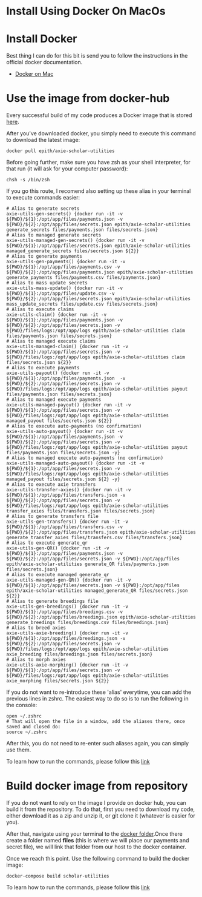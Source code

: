 # Install Using Docker On MacOs

# Install Docker
Best thing I can do for this bit is send you to follow the instructions in the official docker documentation.

- [Docker on Mac](https://docs.docker.com/desktop/mac/install/)


# Use the image from docker-hub

Every successful build of my code produces a Docker image that is stored [here](https://hub.docker.com/r/epith/axie-scholar-utilities).

After you've downloaded docker, you simply need to execute this command to download the latest image:

    docker pull epith/axie-scholar-utilities

Before going further, make sure you have zsh as your shell interpreter, for that run (it will ask for your computer password):

    chsh -s /bin/zsh

If you go this route, I recomend also setting up these alias in your terminal to execute commands easier:

    # Alias to generate secrets
    axie-utils-gen-secrets() {docker run -it -v ${PWD}/${1}:/opt/app/files/payments.json -v ${PWD}/${2}:/opt/app/files/secrets.json epith/axie-scholar-utilities generate_secrets files/payments.json files/secrets.json}
    # Alias to managed generate secrets
    axie-utils-managed-gen-secrets() {docker run -it -v ${PWD}/${1}:/opt/app/files/secrets.json epith/axie-scholar-utilities managed_generate_secrets files/secrets.json ${2}}
    # Alias to generate payments
    axie-utils-gen-payments() {docker run -it -v ${PWD}/${1}:/opt/app/files/payments.csv -v ${PWD}/${2}:/opt/app/files/payments.json epith/axie-scholar-utilities generate_payments files/payments.csv files/payments.json}
    # Alias to mass update secrets
    axie-utils-mass-update() {docker run -it -v ${PWD}/${1}:/opt/app/files/update.csv -v ${PWD}/${2}:/opt/app/files/secrets.json epith/axie-scholar-utilities mass_update_secrets files/update.csv files/secrets.json}
    # Alias to execute claims
    axie-utils-claim() {docker run -it -v ${PWD}/${1}:/opt/app/files/payments.json -v ${PWD}/${2}:/opt/app/files/secrets.json -v ${PWD}/files/logs:/opt/app/logs epith/axie-scholar-utilities claim files/payments.json files/secrets.json}
    # Alias to managed execute claims
    axie-utils-managed-claim() {docker run -it -v ${PWD}/${1}:/opt/app/files/secrets.json -v ${PWD}/files/logs:/opt/app/logs epith/axie-scholar-utilities claim files/secrets.json ${2}}
    # Alias to execute payments
    axie-utils-payout() {docker run -it -v ${PWD}/${1}:/opt/app/files/payments.json  -v ${PWD}/${2}:/opt/app/files/secrets.json -v ${PWD}/files/logs:/opt/app/logs epith/axie-scholar-utilities payout files/payments.json files/secrets.json}
    # Alias to managed execute payments
    axie-utils-managed-payout() {docker run -it -v ${PWD}/${1}:/opt/app/files/secrets.json -v ${PWD}/files/logs:/opt/app/logs epith/axie-scholar-utilities managed_payout files/secrets.json ${2}}
    # Alias to execute auto-payments (no confirmation)
    axie-utils-auto-payout() {docker run -it -v ${PWD}/${1}:/opt/app/files/payments.json -v ${PWD}/${2}:/opt/app/files/secrets.json -v ${PWD}/files/logs:/opt/app/logs epith/axie-scholar-utilities payout files/payments.json files/secrets.json -y}
    # Alias to managed execute auto-payments (no confirmation)
    axie-utils-managed-auto-payout() {docker run -it -v ${PWD}/${1}:/opt/app/files/secrets.json -v ${PWD}/files/logs:/opt/app/logs epith/axie-scholar-utilities managed_payout files/secrets.json ${2} -y}
    # Alias to execute axie transfers
    axie-utils-transfer-axies() {docker run -it -v ${PWD}/${1}:/opt/app/files/transfers.json -v ${PWD}/${2}:/opt/app/files/secrets.json -v ${PWD}/files/logs:/opt/app/logs epith/axie-scholar-utilities transfer_axies files/transfers.json files/secrets.json}
    # Alias to generate transfers file
    axie-utils-gen-transfers() {docker run -it -v ${PWD}/${1}:/opt/app/files/transfers.csv -v ${PWD}/${2}:/opt/app/files/transfers.json epith/axie-scholar-utilities generate_transfer_axies files/transfers.csv files/transfers.json}
    # Alias to execute generate_qr
    axie-utils-gen-QR() {docker run -it -v ${PWD}/${1}:/opt/app/files/payments.json -v ${PWD}/${2}:/opt/app/files/secrets.json -v ${PWD}:/opt/app/files epith/axie-scholar-utilities generate_QR files/payments.json files/secrets.json}
    # Alias to execute managed generate_qr
    axie-utils-managed-gen-QR() {docker run -it -v ${PWD}/${1}:/opt/app/files/secrets.json -v ${PWD}:/opt/app/files epith/axie-scholar-utilities managed_generate_QR files/secrets.json ${2}}
    # Alias to generate breedings file
    axie-utils-gen-breedings() {docker run -it -v ${PWD}/${1}:/opt/app/files/breedings.csv -v ${PWD}/${2}:/opt/app/files/breedings.json epith/axie-scholar-utilities generate_breedings files/breedings.csv files/breedings.json}
    # Alias to breed axies
    axie-utils-axie-breeding() {docker run -it -v ${PWD}/${1}:/opt/app/files/breedings.json -v ${PWD}/${2}:/opt/app/files/secrets.json -v ${PWD}/files/logs:/opt/app/logs epith/axie-scholar-utilities axie_breeding files/breedings.json files/secrets.json}
    # Alias to morph axies
    axie-utils-axie-morphing() {docker run -it -v ${PWD}/${1}:/opt/app/files/secrets.json -v ${PWD}/files/logs:/opt/app/logs epith/axie-scholar-utilities axie_morphing files/secrets.json ${2}}


If you do not want to re-introduce these 'alias' everytime, you can add the previous lines in zshrc. The easiest way to do so is to run the following in the console:

    open ~/.zshrc
    # That will open the file in a window, add the aliases there, once saved and closed do:
    source ~/.zshrc

After this, you do not need to re-enter such aliases again, you can simply use them.

To learn how to run the commands, please follow this [link](../pages/docker_hub_cmds.html)


# Build docker image from repository

If you do not want to rely on the image I provide on docker hub, you can build it from the repository.
To do that, first you need to download my code, either download it as a zip and unzip it, or git clone it (whatever is easier for you).

After that, navigate using your terminal to the [docker folder](axie-scholar-utilities/docker).Once there create a folder named **files** (this is where we will place our payments and secret file), we will link that folder from our host to the docker container.

Once we reach this point. Use the following command to build the docker image:

    docker-compose build scholar-utilities

To learn how to run the commands, please follow this [link](../pages/docker_compose_cmds.html)

